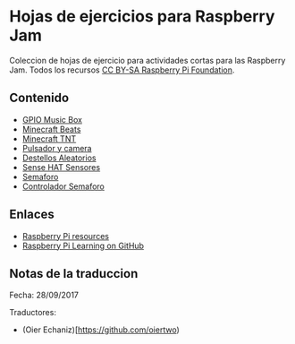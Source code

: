 # Hojas de ejercicios para Raspberry Jam 

Coleccion de hojas de ejercicio para actividades cortas para las Raspberry Jam. Todos los recursos [CC BY-SA Raspberry Pi Foundation](https://github.com/raspberrypilearning/jam-worksheets/blob/master/LICENCE.md).

## Contenido

- [GPIO Music Box](gpio-music-box/README.md)
- [Minecraft Beats](minecraft-beats/README.md)
- [Minecraft TNT](minecraft-tnt/README.md)
- [Pulsador y camera](push-button-camera/README.md)
- [Destellos Aleatorios](random-sparkles/README.md)
- [Sense HAT Sensores](sense-hat-sensors/README.md)
- [Semaforo](traffic-lights/README.md)
- [Controlador Semaforo](traffic-lights-controller/README.md)

## Enlaces

- [Raspberry Pi resources](https://www.raspberrypi.org/resources/)
- [Raspberry Pi Learning on GitHub](https://github.com/raspberrypilearning)

## Notas de la traduccion
 Fecha: 28/09/2017
 
 Traductores:
 - (Oier Echaniz)[https://github.com/oiertwo)

